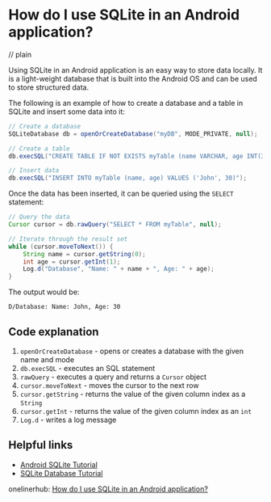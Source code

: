 # How do I use SQLite in an Android application?
// plain

Using SQLite in an Android application is an easy way to store data locally. It is a light-weight database that is built into the Android OS and can be used to store structured data.

The following is an example of how to create a database and a table in SQLite and insert some data into it:

```java
// Create a database
SQLiteDatabase db = openOrCreateDatabase("myDB", MODE_PRIVATE, null);

// Create a table
db.execSQL("CREATE TABLE IF NOT EXISTS myTable (name VARCHAR, age INT(3))");

// Insert data
db.execSQL("INSERT INTO myTable (name, age) VALUES ('John', 30)");
```

Once the data has been inserted, it can be queried using the `SELECT` statement:

```java
// Query the data
Cursor cursor = db.rawQuery("SELECT * FROM myTable", null);

// Iterate through the result set
while (cursor.moveToNext()) {
    String name = cursor.getString(0);
    int age = cursor.getInt(1);
    Log.d("Database", "Name: " + name + ", Age: " + age);
}
```

The output would be:

```
D/Database: Name: John, Age: 30
```

## Code explanation

1. `openOrCreateDatabase` - opens or creates a database with the given name and mode
2. `db.execSQL` - executes an SQL statement
3. `rawQuery` - executes a query and returns a `Cursor` object
4. `cursor.moveToNext` - moves the cursor to the next row
5. `cursor.getString` - returns the value of the given column index as a `String`
6. `cursor.getInt` - returns the value of the given column index as an `int`
7. `Log.d` - writes a log message

## Helpful links
- [Android SQLite Tutorial](https://www.tutorialspoint.com/android/android_sqlite_database.htm)
- [SQLite Database Tutorial](https://www.tutorialspoint.com/sqlite/sqlite_overview.htm)

onelinerhub: [How do I use SQLite in an Android application?](https://onelinerhub.com/sqlite/how-do-i-use-sqlite-in-an-android-application)
